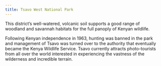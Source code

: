 ```yaml
---
title: Tsavo West National Park
---
```


This district’s well-watered, volcanic soil supports a good range of woodland and savannah habitats for the full panoply of Kenyan wildlife.

Following Kenyan independence in 1963, hunting was banned in the park and management of Tsavo was turned over to the authority that eventually became the Kenya Wildlife Service. Tsavo currently attracts photo-tourists from all over the world interested in experiencing the vastness of the wilderness and incredible terrain.
